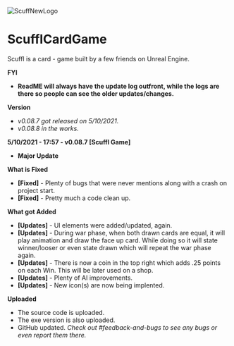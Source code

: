 ![ScuffNewLogo](https://user-images.githubusercontent.com/83662366/117551702-629a1900-b015-11eb-8843-374b1dd974b4.png)
# ScufflCardGame
Scuffl is a card - game built by a few friends on Unreal Engine.

**FYI**
- **ReadME will always have the update log outfront, while the logs are there so people can see the older updates/changes.**

**Version**
- *v0.08.7 got released on 5/10/2021.*
- *v0.08.8 in the works.*

**5/10/2021 - 17:57 - v0.08.7 [Scuffl Game]**
- **Major Update**

**What is Fixed**
- **[Fixed]** - Plenty of bugs that were never mentions along with a crash on project start.
- **[Fixed]** - Pretty much a code clean up.

**What got Added**
- **[Updates]** - UI elements were added/updated, again.
- **[Updates]** - During war phase, when both drawn cards are equal, it will play animation and draw the face up card. While doing so it will state winner/looser or even state drawn which will repeat the war phase again.
- **[Updates]** - There is now a coin in the top right which adds .25 points on each Win. This will be later used on a shop.
- **[Updates]** - Plenty of AI improvements. 
- **[Updates]** - New icon(s) are now being implented.

**Uploaded**
- The source code is uploaded. 
- The exe version is also uploaded.
- GitHub updated.
*Check out #feedback-and-bugs to see any bugs or even report them there.*
